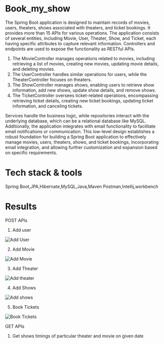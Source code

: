 # Book_my_show
The Spring Boot application is designed to maintain records of movies, users, theaters, shows associated with theaters, and ticket bookings. It provides more than 15 APIs for various operations. 
The application consists of several entities, including Movie, User, Theater, Show, and Ticket, each having specific attributes to capture relevant information. 
Controllers and endpoints are used to expose the functionality as RESTful APIs.

1) The MovieController manages operations related to movies, including retrieving a list of movies, creating new movies, updating movie details, and deleting movies.
2) The UserController handles similar operations for users, while the TheaterController focuses on theaters.
3) The ShowController manages shows, enabling users to retrieve show information, add new shows, update show details, and remove shows.
4) The TicketController oversees ticket-related operations, encompassing retrieving ticket details, creating new ticket bookings, updating ticket information, and canceling tickets.

Services handle the business logic, while repositories interact with the underlying database, which can be a relational database like MySQL.
Additionally, the application integrates with email functionality to facilitate email notifications or communication. 
This low-level design establishes a robust foundation for building a Spring Boot application to effectively manage movies, users, theaters, shows, and ticket bookings, incorporating email integration, and allowing further customization and expansion based on specific requirements.

# Tech stack & tools
Spring Boot,JPA,Hibernate,MySQL,Java,Maven
Postman,Intellij,workbench

# Results
 POST APIs
 1) Add user

  ![Add User](https://github.com/kumaresh1597/Book_my_show/assets/115056892/6ad120f4-f08d-4db4-997b-7fc412b95d01)

  2) Add Movie

  ![Add Movie](https://github.com/kumaresh1597/Book_my_show/assets/115056892/9d3ceb30-a53c-43bf-b257-961e94a81566)

  3) Add Theater

  ![Add theater](https://github.com/kumaresh1597/Book_my_show/assets/115056892/ab229c99-74cd-4101-8d04-f109d6b0ffc4)

  4) Add Shows

  ![Add shows](https://github.com/kumaresh1597/Book_my_show/assets/115056892/4b0e2a77-ba73-4ff5-b25d-d12ab5b2d71f)

  5) Book Tickets

  ![Book Tickets](https://github.com/kumaresh1597/Book_my_show/assets/115056892/c4daa576-c998-4533-b2c8-35fb1bd09e33)

 GET APIs

  1) Get shows timings of particular theater and movie on given date

  







  


